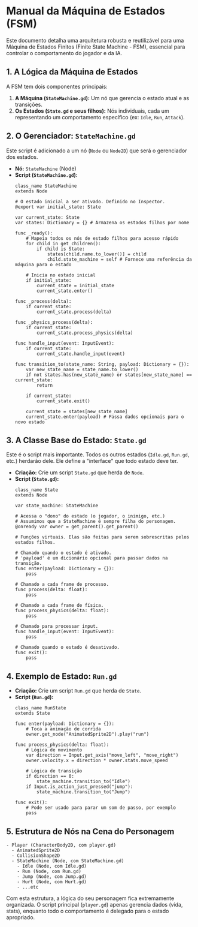 # Manual da Máquina de Estados (FSM)

Este documento detalha uma arquitetura robusta e reutilizável para uma Máquina de Estados Finitos (Finite State Machine - FSM), essencial para controlar o comportamento do jogador e da IA.

## 1. A Lógica da Máquina de Estados

A FSM tem dois componentes principais:
1.  **A Máquina (`StateMachine.gd`):** Um nó que gerencia o estado atual e as transições.
2.  **Os Estados (`State.gd` e seus filhos):** Nós individuais, cada um representando um comportamento específico (ex: `Idle`, `Run`, `Attack`).

## 2. O Gerenciador: `StateMachine.gd`

Este script é adicionado a um nó (`Node` ou `Node2D`) que será o gerenciador dos estados.

- **Nó:** `StateMachine` (Node)
- **Script (`StateMachine.gd`):**
  ```gdscript
  class_name StateMachine
  extends Node

  # O estado inicial a ser ativado. Definido no Inspector.
  @export var initial_state: State
  
  var current_state: State
  var states: Dictionary = {} # Armazena os estados filhos por nome

  func _ready():
      # Mapeia todos os nós de estado filhos para acesso rápido
      for child in get_children():
          if child is State:
              states[child.name.to_lower()] = child
              child.state_machine = self # Fornece uma referência da máquina para o estado
      
      # Inicia no estado inicial
      if initial_state:
          current_state = initial_state
          current_state.enter()

  func _process(delta):
      if current_state:
          current_state.process(delta)

  func _physics_process(delta):
      if current_state:
          current_state.process_physics(delta)

  func handle_input(event: InputEvent):
      if current_state:
          current_state.handle_input(event)

  func transition_to(state_name: String, payload: Dictionary = {}):
      var new_state_name = state_name.to_lower()
      if not states.has(new_state_name) or states[new_state_name] == current_state:
          return

      if current_state:
          current_state.exit()

      current_state = states[new_state_name]
      current_state.enter(payload) # Passa dados opcionais para o novo estado
  ```

## 3. A Classe Base do Estado: `State.gd`

Este é o script mais importante. Todos os outros estados (`Idle.gd`, `Run.gd`, etc.) herdarão dele. Ele define a "interface" que todo estado deve ter.

- **Criação:** Crie um script `State.gd` que herda de `Node`.
- **Script (`State.gd`):**
  ```gdscript
  class_name State
  extends Node

  var state_machine: StateMachine
  
  # Acessa o "dono" do estado (o jogador, o inimigo, etc.)
  # Assumimos que a StateMachine é sempre filha do personagem.
  @onready var owner = get_parent().get_parent()

  # Funções virtuais. Elas são feitas para serem sobrescritas pelos estados filhos.
  
  # Chamado quando o estado é ativado.
  # 'payload' é um dicionário opcional para passar dados na transição.
  func enter(payload: Dictionary = {}):
      pass

  # Chamado a cada frame de processo.
  func process(delta: float):
      pass

  # Chamado a cada frame de física.
  func process_physics(delta: float):
      pass
      
  # Chamado para processar input.
  func handle_input(event: InputEvent):
      pass

  # Chamado quando o estado é desativado.
  func exit():
      pass
  ```

## 4. Exemplo de Estado: `Run.gd`

- **Criação:** Crie um script `Run.gd` que herda de `State`.
- **Script (`Run.gd`):**
  ```gdscript
  class_name RunState
  extends State

  func enter(payload: Dictionary = {}):
      # Toca a animação de corrida
      owner.get_node("AnimatedSprite2D").play("run")

  func process_physics(delta: float):
      # Lógica de movimento
      var direction = Input.get_axis("move_left", "move_right")
      owner.velocity.x = direction * owner.stats.move_speed
      
      # Lógica de transição
      if direction == 0:
          state_machine.transition_to("Idle")
      if Input.is_action_just_pressed("jump"):
          state_machine.transition_to("Jump")

  func exit():
      # Pode ser usado para parar um som de passo, por exemplo
      pass
  ```

## 5. Estrutura de Nós na Cena do Personagem

```
- Player (CharacterBody2D, com player.gd)
  - AnimatedSprite2D
  - CollisionShape2D
  - StateMachine (Node, com StateMachine.gd)
    - Idle (Node, com Idle.gd)
    - Run (Node, com Run.gd)
    - Jump (Node, com Jump.gd)
    - Hurt (Node, com Hurt.gd)
    - ...etc
```

Com esta estrutura, a lógica do seu personagem fica extremamente organizada. O script principal (`player.gd`) apenas gerencia dados (vida, stats), enquanto todo o comportamento é delegado para o estado apropriado.

